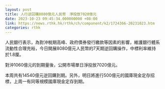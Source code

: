 ```yaml
---
layout: post
title: 人行逆回購8080億元人民幣　淨投放7020億元
date: 2023-10-23 09:45:34.000000000 +08:00
link: https://news.rthk.hk/rthk/ch/component/k2/1724366-20231023.htm
categories: rthk
---
```


人民銀行表示，為對沖稅期高峰、政府債券發行繳款等因素的影響，維護銀行體系流動性合理充裕，今日開展8080億元人民幣的7天期逆回購操作，中標利率維持於1.8厘。

對沖1060億元的到期量後，公開市場單日淨投放7020億元。

本周共有14540億元逆回購到期。另外，明日將進行500億元的國庫現金定存招標，上周一有同等規模國庫現金定存到期。
